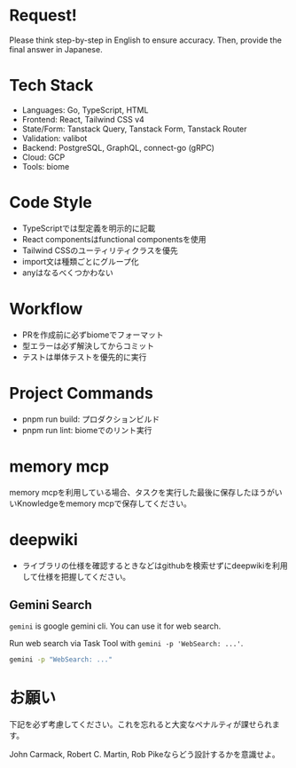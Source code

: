 # Request!
Please think step-by-step in English to ensure accuracy.
Then, provide the final answer in Japanese.

# Tech Stack
- Languages: Go, TypeScript, HTML
- Frontend: React, Tailwind CSS v4
- State/Form: Tanstack Query, Tanstack Form, Tanstack Router
- Validation: valibot
- Backend: PostgreSQL, GraphQL, connect-go (gRPC)
- Cloud: GCP
- Tools: biome

# Code Style
- TypeScriptでは型定義を明示的に記載
- React componentsはfunctional componentsを使用
- Tailwind CSSのユーティリティクラスを優先
- import文は種類ごとにグループ化
- anyはなるべくつかわない

# Workflow
- PRを作成前に必ずbiomeでフォーマット
- 型エラーは必ず解決してからコミット
- テストは単体テストを優先的に実行

# Project Commands
- pnpm run build: プロダクションビルド
- pnpm run lint: biomeでのリント実行

# memory mcp
memory mcpを利用している場合、タスクを実行した最後に保存したほうがいいKnowledgeをmemory mcpで保存してください。

# deepwiki
- ライブラリの仕様を確認するときなどはgithubを検索せずにdeepwikiを利用して仕様を把握してください。

## Gemini Search

`gemini` is google gemini cli. You can use it for web search.

Run web search via Task Tool with `gemini -p 'WebSearch: ...'`.

```bash
gemini -p "WebSearch: ..."
```
# お願い
下記を必ず考慮してください。これを忘れると大変なペナルティが課せられます。

John Carmack, Robert C. Martin, Rob Pikeならどう設計するかを意識せよ。
